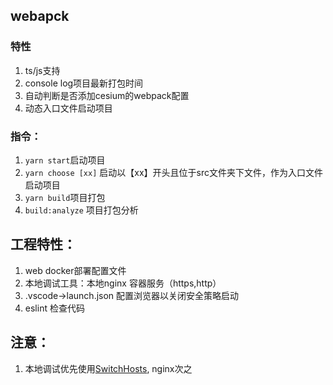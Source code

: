 ## webapck

### 特性
1. ts/js支持
2. console log项目最新打包时间
3. 自动判断是否添加cesium的webpack配置
4. 动态入口文件启动项目

### 指令：
1. ``yarn start``启动项目
2. ``yarn choose [xx]`` 启动以【xx】开头且位于src文件夹下文件，作为入口文件启动项目
3. ``yarn build``项目打包
4. ``build:analyze`` 项目打包分析

## 工程特性：
1. web docker部署配置文件
2. 本地调试工具：本地nginx 容器服务（https,http）
3. .vscode->launch.json 配置浏览器以关闭安全策略启动
4. eslint 检查代码

## 注意：
1. 本地调试优先使用[SwitchHosts](https://www.baidu.com/s?ie=utf-8&f=8&rsv_bp=1&tn=02003390_hao_pg&wd=SwitchHosts&oq=SwitchHosts), nginx次之